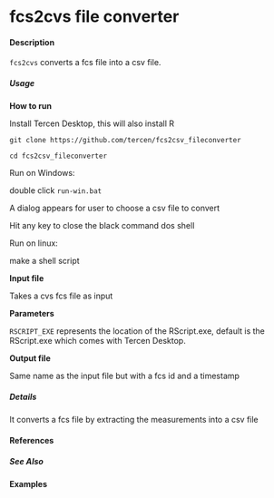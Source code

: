 # fcs2cvs file converter

#### Description
`fcs2cvs` converts a fcs file into a csv file.

##### Usage

__How to run__

Install Tercen Desktop, this will also install R

`git clone https://github.com/tercen/fcs2csv_fileconverter`

`cd fcs2csv_fileconverter`

Run on Windows:

double click `run-win.bat` 

A dialog appears for user to choose a csv file to convert

Hit any key to close the black command dos shell

Run on linux:

make a shell script

__Input file__

Takes a cvs fcs file as input

__Parameters__

`RSCRIPT_EXE` represents the location of the RScript.exe, default is the RScript.exe which comes with Tercen Desktop.

__Output file__

Same name as the input file but with a fcs id and a timestamp


##### Details

It converts a fcs file by extracting the measurements into a csv file

#### References

##### See Also

#### Examples
